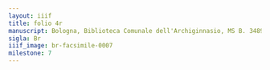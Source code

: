 ```yaml
---
layout: iiif
title: folio 4r
manuscript: Bologna, Biblioteca Comunale dell'Archiginnasio, MS B. 3489
sigla: Br
iiif_image: br-facsimile-0007
milestone: 7
---
```

